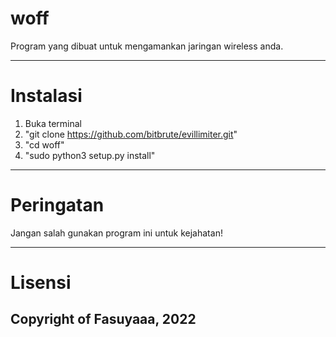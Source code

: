 # woff
Program yang dibuat untuk mengamankan jaringan wireless anda. 

-------------------------------------------------------------
# Instalasi
1. Buka terminal
2. "git clone https://github.com/bitbrute/evillimiter.git"
3. "cd woff"
4. "sudo python3 setup.py install"

------------------------------------------------------------
# Peringatan
Jangan salah gunakan program ini untuk kejahatan!

------------------------------------------------------------
# Lisensi
Copyright of Fasuyaaa, 2022  
-------------------------------------------------------------
